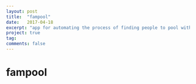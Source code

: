 ```yaml
---
layout: post
title:  "fampool"
date:   2017-04-18
excerpt: "app for automating the process of finding people to pool with from phone contact"
project: true
tag:
comments: false
---
```

# fampool
